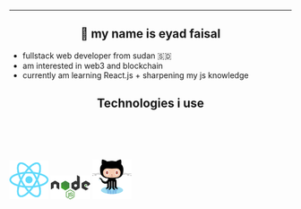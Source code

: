 ----------
<h2 align="center">🤝 my name is eyad faisal</h2>

- fullstack web developer from sudan 🇸🇩
- am interested in web3 and blockchain
- currently am learning React.js + sharpening my js knowledge


<h2 align="center">Technologies i use </h2>
<div align='end' style="width:100vw ;">
    <img align="center" src="html.png" width="70"  alt="">
    <img align="center" src="css.png" width="70"  alt="">
    <img align="center" src="javascript.png"  width="70" alt="">
</div>
<div align="start">
<img src="react.png" width="70" title="React.js">
<img src="node.png" width="70" title="node.js">
<img src="github.png" width="70" title="github">
</div>

